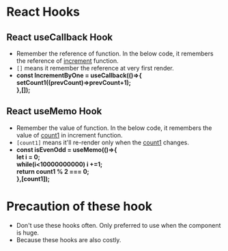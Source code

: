 # React Hooks

## React useCallback Hook

- Remember the reference of function. In the below code, it remembers the reference of <u>increment</u> function. 
- `[]` means it remember the reference at very first render.
- <b>
    const IncrementByOne = useCallback(()=>{<br/>
    setCount1((prevCount)=>prevCount+1);<br/>
    },[]);<br/>
</b>

## React useMemo Hook

- Remember the value of function. In the below code, it remembers the value of <u>count1</u> in increment function. 
- `[count1]` means it'll re-render only when the <u>count1</u> changes.
- <b>
    const isEvenOdd = useMemo(()=>{<br/>
    let i = 0;<br/>
    while(i<10000000000) i +=1;<br/>
    return count1 % 2 === 0;<br/>
    },[count1]);<br/>

</b>

# Precaution of these hook

- Don't use these hooks often. Only preferred to use when the component is huge.
- Because these hooks are also costly.
